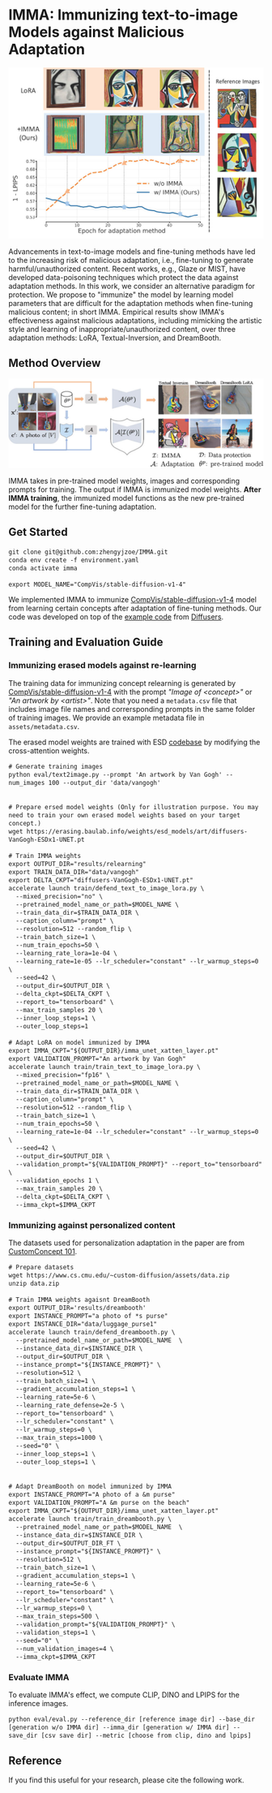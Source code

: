 # IMMA: Immunizing text-to-image Models against Malicious Adaptation

<p align="center">
  <img src="assets/teaser.jpg">
</p>
Advancements in text-to-image models and fine-tuning methods have led to the increasing risk of malicious adaptation, i.e., fine-tuning to generate harmful/unauthorized content. Recent works, e.g., Glaze or MIST, have developed data-poisoning techniques which protect the data against adaptation methods. In this work, we consider an alternative paradigm for protection. We propose to "immunize" the model by learning model parameters that are difficult for the adaptation methods when fine-tuning malicious content; in short IMMA.
Empirical results show IMMA's effectiveness against malicious adaptations, including mimicking the artistic style and learning of inappropriate/unauthorized content, over three adaptation methods: LoRA, Textual-Inversion, and DreamBooth.

## Method Overview

<p align="center">
  <img src="assets/pipeline.jpg">
</p>

IMMA takes in pre-trained model weights, images and corresponding prompts for training. The output if IMMA is immunized model weights. **After IMMA training**, the immunized model functions as the new pre-trained model for the further fine-tuning adaptation.

## Get Started

```{bash}
git clone git@github.com:zhengyjzoe/IMMA.git
conda env create -f environment.yaml
conda activate imma

export MODEL_NAME="CompVis/stable-diffusion-v1-4"
```

We implemented IMMA to immunize [CompVis/stable-diffusion-v1-4](https://huggingface.co/CompVis/stable-diffusion-v1-4) model from learning certain concepts after adaptation of fine-tuning methods. Our code was developed on top of the [example code](https://github.com/huggingface/diffusers/tree/main/examples) from [Diffusers](https://huggingface.co/docs/diffusers/index).


## Training and Evaluation Guide

### Immunizing erased models against re-learning

The training data for immunizing concept relearning is generated by [CompVis/stable-diffusion-v1-4](https://huggingface.co/CompVis/stable-diffusion-v1-4) with the prompt *"Image of \<concept\>"* or *"An artwork by \<artist\>"*. Note that you need a `metadata.csv` file that includes image file names and corrersponding prompts in the same folder of training images. We provide an example metadata file in `assets/metadata.csv`.

The erased model weights are trained with ESD [codebase](https://github.com/rohitgandikota/erasing) by modifying the cross-attention weights.

```{bash}
# Generate training images
python eval/text2image.py --prompt 'An artwork by Van Gogh' --num_images 100 --output_dir 'data/vangogh'


# Prepare ersed model weights (Only for illustration purpose. You may need to train your own erased model weights based on your target concept.)
wget https://erasing.baulab.info/weights/esd_models/art/diffusers-VanGogh-ESDx1-UNET.pt

# Train IMMA weights
export OUTPUT_DIR="results/relearning"
export TRAIN_DATA_DIR="data/vangogh"
export DELTA_CKPT="diffusers-VanGogh-ESDx1-UNET.pt"
accelerate launch train/defend_text_to_image_lora.py \
  --mixed_precision="no" \
  --pretrained_model_name_or_path=$MODEL_NAME \
  --train_data_dir=$TRAIN_DATA_DIR \
  --caption_column="prompt" \
  --resolution=512 --random_flip \
  --train_batch_size=1 \
  --num_train_epochs=50 \
  --learning_rate_lora=1e-04 \
  --learning_rate=1e-05 --lr_scheduler="constant" --lr_warmup_steps=0 \
  --seed=42 \
  --output_dir=$OUTPUT_DIR \
  --delta_ckpt=$DELTA_CKPT \
  --report_to="tensorboard" \
  --max_train_samples 20 \
  --inner_loop_steps=1 \
  --outer_loop_steps=1 

# Adapt LoRA on model immunized by IMMA
export IMMA_CKPT="${OUTPUT_DIR}/imma_unet_xatten_layer.pt"
export VALIDATION_PROMPT="An artwork by Van Gogh"
accelerate launch train/train_text_to_image_lora.py \
  --mixed_precision="fp16" \
  --pretrained_model_name_or_path=$MODEL_NAME \
  --train_data_dir=$TRAIN_DATA_DIR \
  --caption_column="prompt" \
  --resolution=512 --random_flip \
  --train_batch_size=1 \
  --num_train_epochs=50 \
  --learning_rate=1e-04 --lr_scheduler="constant" --lr_warmup_steps=0 \
  --seed=42 \
  --output_dir=$OUTPUT_DIR \
  --validation_prompt="${VALIDATION_PROMPT}" --report_to="tensorboard" \
  --validation_epochs 1 \
  --max_train_samples 20 \
  --delta_ckpt=$DELTA_CKPT \
  --imma_ckpt=$IMMA_CKPT 
```

###  Immunizing against personalized content

The datasets used for personalization adaptation in the paper are from [CustomConcept 101](https://github.com/adobe-research/custom-diffusion/tree/main/customconcept101). 

```{bash}
# Prepare datasets
wget https://www.cs.cmu.edu/~custom-diffusion/assets/data.zip
unzip data.zip

# Train IMMA weights agaisnt DreamBooth
export OUTPUT_DIR='results/dreambooth'
export INSTANCE_PROMPT="a photo of *s purse"
export INSTANCE_DIR="data/luggage_purse1"
accelerate launch train/defend_dreambooth.py \
  --pretrained_model_name_or_path=$MODEL_NAME  \
  --instance_data_dir=$INSTANCE_DIR \
  --output_dir=$OUTPUT_DIR \
  --instance_prompt="${INSTANCE_PROMPT}" \
  --resolution=512 \
  --train_batch_size=1 \
  --gradient_accumulation_steps=1 \
  --learning_rate=5e-6 \
  --learning_rate_defense=2e-5 \
  --report_to="tensorboard" \
  --lr_scheduler="constant" \
  --lr_warmup_steps=0 \
  --max_train_steps=1000 \
  --seed="0" \
  --inner_loop_steps=1 \
  --outer_loop_steps=1 \


# Adapt DreamBooth on model immunized by IMMA
export INSTANCE_PROMPT="A photo of a &m purse"
export VALIDATION_PROMPT="A &m purse on the beach"
export IMMA_CKPT="${OUTPUT_DIR}/imma_unet_xatten_layer.pt"
accelerate launch train/train_dreambooth.py \
  --pretrained_model_name_or_path=$MODEL_NAME  \
  --instance_data_dir=$INSTANCE_DIR \
  --output_dir=$OUTPUT_DIR_FT \
  --instance_prompt="${INSTANCE_PROMPT}" \
  --resolution=512 \
  --train_batch_size=1 \
  --gradient_accumulation_steps=1 \
  --learning_rate=5e-6 \
  --report_to="tensorboard" \
  --lr_scheduler="constant" \
  --lr_warmup_steps=0 \
  --max_train_steps=500 \
  --validation_prompt="${VALIDATION_PROMPT}" \
  --validation_steps=1 \
  --seed="0" \
  --num_validation_images=4 \
  --imma_ckpt=$IMMA_CKPT
```


### Evaluate IMMA

To evaluate IMMA's effect, we compute CLIP, DINO and LPIPS for the inference images.

```
python eval/eval.py --reference_dir [reference image dir] --base_dir [generation w/o IMMA dir] --imma_dir [generation w/ IMMA dir] --save_dir [csv save dir] --metric [choose from clip, dino and lpips]
```

## Reference

If you find this useful for your research, please cite the following work.

